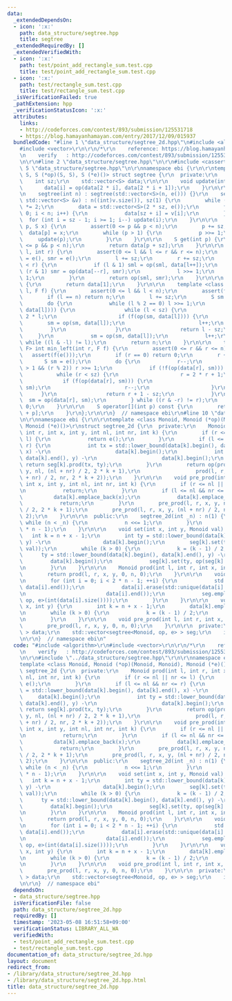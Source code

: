 ```yaml
---
data:
  _extendedDependsOn:
  - icon: ':x:'
    path: data_structure/segtree.hpp
    title: segtree
  _extendedRequiredBy: []
  _extendedVerifiedWith:
  - icon: ':x:'
    path: test/point_add_rectangle_sum.test.cpp
    title: test/point_add_rectangle_sum.test.cpp
  - icon: ':x:'
    path: test/rectangle_sum.test.cpp
    title: test/rectangle_sum.test.cpp
  _isVerificationFailed: true
  _pathExtension: hpp
  _verificationStatusIcon: ':x:'
  attributes:
    links:
    - http://codeforces.com/contest/893/submission/125531718
    - https://blog.hamayanhamayan.com/entry/2017/12/09/015937
  bundledCode: "#line 1 \"data_structure/segtree_2d.hpp\"\n#include <algorithm>\r\n\
    #include <vector>\r\n\r\n/*\r\n    reference: https://blog.hamayanhamayan.com/entry/2017/12/09/015937\r\
    \n    verify   : http://codeforces.com/contest/893/submission/125531718\r\n*/\r\
    \n\r\n#line 2 \"data_structure/segtree.hpp\"\n\r\n#include <cassert>\r\n#line\
    \ 5 \"data_structure/segtree.hpp\"\n\r\nnamespace ebi {\r\n\r\ntemplate <class\
    \ S, S (*op)(S, S), S (*e)()> struct segtree {\r\n  private:\r\n    int n;\r\n\
    \    int sz;\r\n    std::vector<S> data;\r\n\r\n    void update(int i) {\r\n \
    \       data[i] = op(data[2 * i], data[2 * i + 1]);\r\n    }\r\n\r\n  public:\r\
    \n    segtree(int n) : segtree(std::vector<S>(n, e())) {}\r\n    segtree(const\
    \ std::vector<S> &v) : n((int)v.size()), sz(1) {\r\n        while (sz < n) sz\
    \ *= 2;\r\n        data = std::vector<S>(2 * sz, e());\r\n        for (int i =\
    \ 0; i < n; i++) {\r\n            data[sz + i] = v[i];\r\n        }\r\n      \
    \  for (int i = sz - 1; i >= 1; i--) update(i);\r\n    }\r\n\r\n    void set(int\
    \ p, S x) {\r\n        assert(0 <= p && p < n);\r\n        p += sz;\r\n      \
    \  data[p] = x;\r\n        while (p > 1) {\r\n            p >>= 1;\r\n       \
    \     update(p);\r\n        }\r\n    }\r\n\r\n    S get(int p) {\r\n        assert(0\
    \ <= p && p < n);\r\n        return data[p + sz];\r\n    }\r\n\r\n    S prod(int\
    \ l, int r) {\r\n        assert(0 <= l && l <= r && r <= n);\r\n        S sml\
    \ = e(), smr = e();\r\n        l += sz;\r\n        r += sz;\r\n        while (l\
    \ < r) {\r\n            if (l & 1) sml = op(sml, data[l++]);\r\n            if\
    \ (r & 1) smr = op(data[--r], smr);\r\n            l >>= 1;\r\n            r >>=\
    \ 1;\r\n        }\r\n        return op(sml, smr);\r\n    }\r\n\r\n    S all_prod()\
    \ {\r\n        return data[1];\r\n    }\r\n\r\n    template <class F> int max_right(int\
    \ l, F f) {\r\n        assert(0 <= l && l < n);\r\n        assert(f(e()));\r\n\
    \        if (l == n) return n;\r\n        l += sz;\r\n        S sm = e();\r\n\
    \        do {\r\n            while (l % 2 == 0) l >>= 1;\r\n            if (!f(op(sm,\
    \ data[l]))) {\r\n                while (l < sz) {\r\n                    l =\
    \ 2 * l;\r\n                    if (f(op(sm, data[l]))) {\r\n                \
    \        sm = op(sm, data[l]);\r\n                        l++;\r\n           \
    \         }\r\n                }\r\n                return l - sz;\r\n       \
    \     }\r\n            sm = op(sm, data[l]);\r\n            l++;\r\n        }\
    \ while ((l & -l) != l);\r\n        return n;\r\n    }\r\n\r\n    template <class\
    \ F> int min_left(int r, F f) {\r\n        assert(0 <= r && r <= n);\r\n     \
    \   assert(f(e()));\r\n        if (r == 0) return 0;\r\n        r += sz;\r\n \
    \       S sm = e();\r\n        do {\r\n            r--;\r\n            while (r\
    \ > 1 && (r % 2)) r >>= 1;\r\n            if (!f(op(data[r], sm))) {\r\n     \
    \           while (r < sz) {\r\n                    r = 2 * r + 1;\r\n       \
    \             if (f(op(data[r], sm))) {\r\n                        sm = op(data[r],\
    \ sm);\r\n                        r--;\r\n                    }\r\n          \
    \      }\r\n                return r + 1 - sz;\r\n            }\r\n          \
    \  sm = op(data[r], sm);\r\n        } while ((r & -r) != r);\r\n        return\
    \ 0;\r\n    }\r\n\r\n    S operator[](int p) const {\r\n        return data[sz\
    \ + p];\r\n    }\r\n};\r\n\r\n}  // namespace ebi\r\n#line 10 \"data_structure/segtree_2d.hpp\"\
    \n\r\nnamespace ebi {\r\n\r\ntemplate <class Monoid, Monoid (*op)(Monoid, Monoid),\
    \ Monoid (*e)()>\r\nstruct segtree_2d {\r\n  private:\r\n    Monoid prod(int l,\
    \ int r, int x, int y, int nl, int nr, int k) {\r\n        if (r <= nl || nr <=\
    \ l) {\r\n            return e();\r\n        }\r\n        if (l <= nl && nr <=\
    \ r) {\r\n            int tx = std::lower_bound(data[k].begin(), data[k].end(),\
    \ x) -\r\n                     data[k].begin();\r\n            int ty = std::lower_bound(data[k].begin(),\
    \ data[k].end(), y) -\r\n                     data[k].begin();\r\n           \
    \ return seg[k].prod(tx, ty);\r\n        }\r\n        return op(prod(l, r, x,\
    \ y, nl, (nl + nr) / 2, 2 * k + 1),\r\n                  prod(l, r, x, y, (nl\
    \ + nr) / 2, nr, 2 * k + 2));\r\n    }\r\n\r\n    void pre_prod(int l, int r,\
    \ int x, int y, int nl, int nr, int k) {\r\n        if (r <= nl || nr <= l) {\r\
    \n            return;\r\n        }\r\n        if (l <= nl && nr <= r) {\r\n  \
    \          data[k].emplace_back(x);\r\n            data[k].emplace_back(y);\r\n\
    \            return;\r\n        }\r\n        pre_prod(l, r, x, y, nl, (nl + nr)\
    \ / 2, 2 * k + 1);\r\n        pre_prod(l, r, x, y, (nl + nr) / 2, nr, 2 * k +\
    \ 2);\r\n    }\r\n\r\n  public:\r\n    segtree_2d(int _n) : n(1) {\r\n       \
    \ while (n < _n) {\r\n            n <<= 1;\r\n        }\r\n        data.resize(2\
    \ * n - 1);\r\n    }\r\n\r\n    void set(int x, int y, Monoid val) {\r\n     \
    \   int k = n + x - 1;\r\n        int ty = std::lower_bound(data[k].begin(), data[k].end(),\
    \ y) -\r\n                 data[k].begin();\r\n        seg[k].set(ty, op(seg[k].get(ty),\
    \ val));\r\n        while (k > 0) {\r\n            k = (k - 1) / 2;\r\n      \
    \      ty = std::lower_bound(data[k].begin(), data[k].end(), y) -\r\n        \
    \         data[k].begin();\r\n            seg[k].set(ty, op(seg[k].get(ty), val));\r\
    \n        }\r\n    }\r\n\r\n    Monoid prod(int l, int r, int x, int y) {\r\n\
    \        return prod(l, r, x, y, 0, n, 0);\r\n    }\r\n\r\n    void build() {\r\
    \n        for (int i = 0; i < 2 * n - 1; ++i) {\r\n            std::sort(data[i].begin(),\
    \ data[i].end());\r\n            data[i].erase(std::unique(data[i].begin(), data[i].end()),\r\
    \n                          data[i].end());\r\n            seg.emplace_back(segtree<Monoid,\
    \ op, e>(int(data[i].size())));\r\n        }\r\n    }\r\n\r\n    void pre_set(int\
    \ x, int y) {\r\n        int k = n + x - 1;\r\n        data[k].emplace_back(y);\r\
    \n        while (k > 0) {\r\n            k = (k - 1) / 2;\r\n            data[k].emplace_back(y);\r\
    \n        }\r\n    }\r\n\r\n    void pre_prod(int l, int r, int x, int y) {\r\n\
    \        pre_prod(l, r, x, y, 0, n, 0);\r\n    }\r\n\r\n  private:\r\n    std::vector<std::vector<Monoid>\
    \ > data;\r\n    std::vector<segtree<Monoid, op, e> > seg;\r\n    int n;\r\n};\r\
    \n\r\n}  // namespace ebi\n"
  code: "#include <algorithm>\r\n#include <vector>\r\n\r\n/*\r\n    reference: https://blog.hamayanhamayan.com/entry/2017/12/09/015937\r\
    \n    verify   : http://codeforces.com/contest/893/submission/125531718\r\n*/\r\
    \n\r\n#include \"../data_structure/segtree.hpp\"\r\n\r\nnamespace ebi {\r\n\r\n\
    template <class Monoid, Monoid (*op)(Monoid, Monoid), Monoid (*e)()>\r\nstruct\
    \ segtree_2d {\r\n  private:\r\n    Monoid prod(int l, int r, int x, int y, int\
    \ nl, int nr, int k) {\r\n        if (r <= nl || nr <= l) {\r\n            return\
    \ e();\r\n        }\r\n        if (l <= nl && nr <= r) {\r\n            int tx\
    \ = std::lower_bound(data[k].begin(), data[k].end(), x) -\r\n                \
    \     data[k].begin();\r\n            int ty = std::lower_bound(data[k].begin(),\
    \ data[k].end(), y) -\r\n                     data[k].begin();\r\n           \
    \ return seg[k].prod(tx, ty);\r\n        }\r\n        return op(prod(l, r, x,\
    \ y, nl, (nl + nr) / 2, 2 * k + 1),\r\n                  prod(l, r, x, y, (nl\
    \ + nr) / 2, nr, 2 * k + 2));\r\n    }\r\n\r\n    void pre_prod(int l, int r,\
    \ int x, int y, int nl, int nr, int k) {\r\n        if (r <= nl || nr <= l) {\r\
    \n            return;\r\n        }\r\n        if (l <= nl && nr <= r) {\r\n  \
    \          data[k].emplace_back(x);\r\n            data[k].emplace_back(y);\r\n\
    \            return;\r\n        }\r\n        pre_prod(l, r, x, y, nl, (nl + nr)\
    \ / 2, 2 * k + 1);\r\n        pre_prod(l, r, x, y, (nl + nr) / 2, nr, 2 * k +\
    \ 2);\r\n    }\r\n\r\n  public:\r\n    segtree_2d(int _n) : n(1) {\r\n       \
    \ while (n < _n) {\r\n            n <<= 1;\r\n        }\r\n        data.resize(2\
    \ * n - 1);\r\n    }\r\n\r\n    void set(int x, int y, Monoid val) {\r\n     \
    \   int k = n + x - 1;\r\n        int ty = std::lower_bound(data[k].begin(), data[k].end(),\
    \ y) -\r\n                 data[k].begin();\r\n        seg[k].set(ty, op(seg[k].get(ty),\
    \ val));\r\n        while (k > 0) {\r\n            k = (k - 1) / 2;\r\n      \
    \      ty = std::lower_bound(data[k].begin(), data[k].end(), y) -\r\n        \
    \         data[k].begin();\r\n            seg[k].set(ty, op(seg[k].get(ty), val));\r\
    \n        }\r\n    }\r\n\r\n    Monoid prod(int l, int r, int x, int y) {\r\n\
    \        return prod(l, r, x, y, 0, n, 0);\r\n    }\r\n\r\n    void build() {\r\
    \n        for (int i = 0; i < 2 * n - 1; ++i) {\r\n            std::sort(data[i].begin(),\
    \ data[i].end());\r\n            data[i].erase(std::unique(data[i].begin(), data[i].end()),\r\
    \n                          data[i].end());\r\n            seg.emplace_back(segtree<Monoid,\
    \ op, e>(int(data[i].size())));\r\n        }\r\n    }\r\n\r\n    void pre_set(int\
    \ x, int y) {\r\n        int k = n + x - 1;\r\n        data[k].emplace_back(y);\r\
    \n        while (k > 0) {\r\n            k = (k - 1) / 2;\r\n            data[k].emplace_back(y);\r\
    \n        }\r\n    }\r\n\r\n    void pre_prod(int l, int r, int x, int y) {\r\n\
    \        pre_prod(l, r, x, y, 0, n, 0);\r\n    }\r\n\r\n  private:\r\n    std::vector<std::vector<Monoid>\
    \ > data;\r\n    std::vector<segtree<Monoid, op, e> > seg;\r\n    int n;\r\n};\r\
    \n\r\n}  // namespace ebi"
  dependsOn:
  - data_structure/segtree.hpp
  isVerificationFile: false
  path: data_structure/segtree_2d.hpp
  requiredBy: []
  timestamp: '2023-05-08 16:51:58+09:00'
  verificationStatus: LIBRARY_ALL_WA
  verifiedWith:
  - test/point_add_rectangle_sum.test.cpp
  - test/rectangle_sum.test.cpp
documentation_of: data_structure/segtree_2d.hpp
layout: document
redirect_from:
- /library/data_structure/segtree_2d.hpp
- /library/data_structure/segtree_2d.hpp.html
title: data_structure/segtree_2d.hpp
---
```

